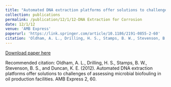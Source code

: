 ```yaml
---
title: "Automated DNA extraction platforms offer solutions to challenges of assessing microbial biofouling in oil production facilities"
collection: publications
permalink: /publication/12/1/12-DNA Extraction for Corrosion
date: 12/1/12
venue: 'AMB Express'
paperurl: 'https://link.springer.com/article/10.1186/2191-0855-2-60'
citation: 'Oldham, A. L., Drilling, H. S., Stamps, B. W., Stevenson, B. S., and Duncan, K. E. (2012). Automated DNA extraction platforms offer solutions to challenges of assessing microbial biofouling in oil production facilities. AMB Express 2, 60.'
---
```


<a href='https://link.springer.com/article/10.1186/2191-0855-2-60'>Download paper here</a>

Recommended citation: Oldham, A. L., Drilling, H. S., Stamps, B. W., Stevenson, B. S., and Duncan, K. E. (2012). Automated DNA extraction platforms offer solutions to challenges of assessing microbial biofouling in oil production facilities. AMB Express 2, 60.